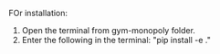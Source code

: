 FOr installation:
1. Open the terminal from gym-monopoly folder.
2. Enter the following in the terminal: "pip install -e ."
